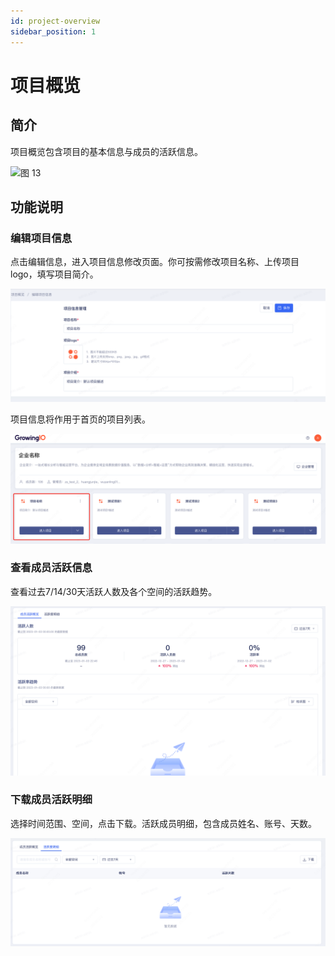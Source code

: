 ```yaml
---
id: project-overview
sidebar_position: 1
---
```


# 项目概览

## 简介

项目概览包含项目的基本信息与成员的活跃信息。

![图 13](/img/88ce7ef92351cd646ff786e3a4489f5a935e5157500874cf9ac3c537267078f4.png)


## 功能说明

### 编辑项目信息

点击编辑信息，进入项目信息修改页面。你可按需修改项目名称、上传项目logo，填写项目简介。

![图 6](/img/portal-projectinfo-edit_project-overview.png)  


项目信息将作用于首页的项目列表。

![图 7](/img/portal-homepage-pageinfo_project-overview.png)  

### 查看成员活跃信息

查看过去7/14/30天活跃人数及各个空间的活跃趋势。

![图 8](/img/portal-project-activeusersoverview_project-overview.png)  


### 下载成员活跃明细

选择时间范围、空间，点击下载。活跃成员明细，包含成员姓名、账号、天数。

![图 9](/img/portal-project-activeusersdownload_project-overview.png)  
